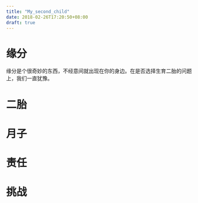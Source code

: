 ```yaml
---
title: "My_second_child"
date: 2018-02-26T17:20:50+08:00
draft: true
---
```


# 缘分
缘分是个很奇妙的东西，不经意间就出现在你的身边。在是否选择生育二胎的问题上，我们一直犹豫。

# 二胎

# 月子
# 责任
# 挑战
